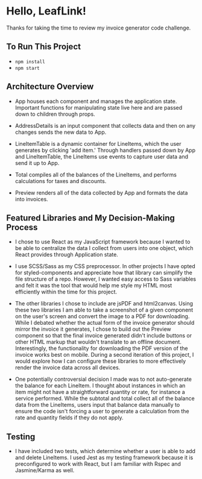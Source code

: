 # Hello, LeafLink!

Thanks for taking the time to review my invoice generator code challenge.

## To Run This Project

* `npm install`
* `npm start`

## Architecture Overview

* App houses each component and manages the application state. Important functions for manipulating state live here and are passed down to children through props.

* AddressDetails is an input component that collects data and then on any changes sends the new data to App.

* LineItemTable is a dynamic container for LineItems, which the user generates by clicking 'add item.' Through handlers passed down by App and LineItemTable, the LineItems use events to capture user data and send it up to App.

* Total compiles all of the balances of the LineItems, and performs calculations for taxes and discounts.

* Preview renders all of the data collected by App and formats the data into invoices.

## Featured Libraries and My Decision-Making Process

* I chose to use React as my JavaScript framework because I wanted to be able to centralize the data I collect from users into one object, which React provides through Application state.

* I use SCSS/Sass as my CSS preprocessor. In other projects I have opted for styled-components and appreciate how that library can simplify the file structure of a repo. However, I wanted easy access to Sass variables and felt it was the tool that would help me style my HTML most efficiently within the time for this project.

* The other libraries I chose to include are jsPDF and html2canvas. Using these two libraries I am able to take a screenshot of a given component on the user's screen and convert the image to a PDF for downloading. While I debated whether the actual form of the invoice generator should mirror the invoice it generates, I chose to build out the Preview component so that the final invoice generated didn't include buttons or other HTML markup that wouldn't translate to an offline document. Interestingly, the functionality for downloading the PDF version of the invoice works best on mobile. During a second iteration of this project, I would explore how I can configure these libraries to more effectively render the invoice data across all devices.

* One potentially controversial decision I made was to not auto-generate the balance for each LineItem. I thought about instances in which an item might not have a straightforward quantity or rate, for instance a service performed. While the subtotal and total collect all of the balance data from the LineItems, users input that balance data manually to ensure the code isn't forcing a user to generate a calculation from the rate and quantity fields if they do not apply.

## Testing

* I have included two tests, which determine whether a user is able to add and delete LineItems. I used Jest as my testing framework because it is preconfigured to work with React, but I am familiar with Rspec and Jasmine/Karma as well.
